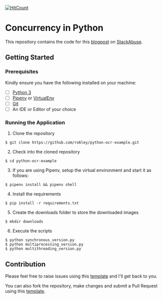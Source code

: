 [![HitCount](http://hits.dwyl.io/ro6ley/python-concurrency-example.svg)](http://hits.dwyl.io/ro6ley/python-concurrency-example)

# Concurrency in Python

This repository contains the code for this [blogpost]() on [StackAbuse](https://stackabuse.com/).

## Getting Started

### Prerequisites

Kindly ensure you have the following installed on your machine:

- [ ] [Python 3](https://realpython.com/installing-python/)
- [ ] [Pipenv]() or [VirtualEnv]()
- [ ] [Git]()
- [ ] An IDE or Editor of your choice

### Running the Application

1. Clone the repository
```
$ git clone https://github.com/ro6ley/python-ocr-example.git
```

2. Check into the cloned repository
```
$ cd python-ocr-example
```

3. If you are using Pipenv, setup the virtual environment and start it as follows:
```
$ pipenv install && pipenv shell
```

4. Install the requirements
```
$ pip install -r requirements.txt
```

5. Create the downloads folder to store the downloaded images
```
$ mkdir downloads
```

6. Execute the scripts
```
$ python synchronous_version.py
$ python multiprocessing_version.py
$ python multithreading_version.py
```

## Contribution

Please feel free to raise issues using this [template](./.github/ISSUE_TEMPLATE.md) and I'll get back to you.

You can also fork the repository, make changes and submit a Pull Request using this [template](./.github/PULL_REQUEST_TEMPLATE.md).
